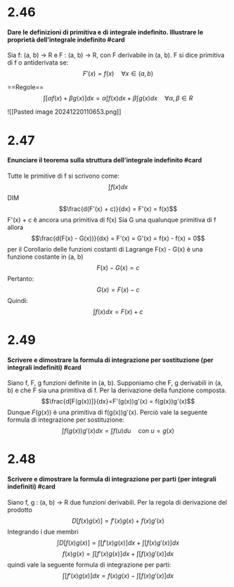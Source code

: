 # 2.46

#### Dare le definizioni di primitiva e di integrale indefinito. Illustrare le proprietà dell’integrale indefinito #card
Sia f: (a, b) -> R e F : (a, b) -> R, con F derivabile in (a, b). F si dice primitiva di f o antiderivata se:
$$F'(x) = f(x) \quad \forall x \in (a, b)$$

==Regole==
$$\int [\alpha f(x)+\beta g(x)]dx=\alpha \int f(x)dx+\beta \int g(x)dx \quad \forall \alpha, \beta \in R$$

![[Pasted image 20241220110653.png]]

# 2.47

#### Enunciare il teorema sulla struttura dell’integrale indefinito #card
Tutte le primitive di f si scrivono come:
$$\int f(x) dx$$
DIM
$$\frac{d(F'(x) + c)}{dx} = F'(x) = f(x)$$
F'(x) + c è ancora una primitiva di f(x)
Sia G una qualunque primitiva di f allora
$$\frac{d(F(x) - G(x))}{dx} = F'(x) = G'(x) = f(x) - f(x) = 0$$
per il Corollario delle funzioni costanti di Lagrange F(x) - G(x) è una funzione costante in (a, b)
$$F(x) - G(x) = c$$
Pertanto:
$$G(x) = F(x) - c$$
Quindi:
$$\int f(x)dx = F(x) + c$$

# 2.49

#### Scrivere e dimostrare la formula di integrazione per sostituzione (per integrali indefiniti) #card
Siano f, F, g funzioni definite in (a, b). Supponiamo che F, g derivabili in (a, b) e che F sia una primitiva di f.
Per la derivazione della funzione composta.
$$\frac{d[F(g(x))]}{dx}=F'(g(x))g'(x) = f(g(x))g'(x)$$
Dunque $F(g(x))$ è una primitiva di f(g(x))g'(x).
Perciò vale la seguente formula di integrazione per sostituzione:
$$\int f(g(x))g'(x)dx=\int f(u)du \quad con\ u = g(x)$$


# 2.48

#### Scrivere e dimostrare la formula di integrazione per parti (per integrali indefiniti) #card
Siano f, g : (a, b) -> R due funzioni derivabili. Per la regola di derivazione del prodotto
$$D[f(x)g(x)] = f'(x)g(x) + f(x)g'(x)$$
Integrando i due membri
$$\int D[f(x)g(x)] = \int[f'(x)g(x)]dx+\int[f(x)g'(x)]dx$$
$$f(x)g(x) = \int[f'(x)g(x)]dx+\int[f(x)g'(x)]dx$$
quindi vale la seguente formula di integrazione per parti:
$$\int[f'(x)g(x)]dx = f(x)g(x) - \int[f(x)g'(x)]dx$$
